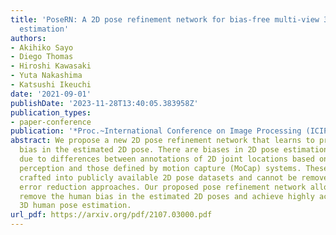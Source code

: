 ```yaml
---
title: 'PoseRN: A 2D pose refinement network for bias-free multi-view 3D human pose
  estimation'
authors:
- Akihiko Sayo
- Diego Thomas
- Hiroshi Kawasaki
- Yuta Nakashima
- Katsushi Ikeuchi
date: '2021-09-01'
publishDate: '2023-11-28T13:40:05.383958Z'
publication_types:
- paper-conference
publication: '*Proc.~International Conference on Image Processing (ICIP)*'
abstract: We propose a new 2D pose refinement network that learns to predict the human
  bias in the estimated 2D pose. There are biases in 2D pose estimations that are
  due to differences between annotations of 2D joint locations based on annotators'
  perception and those defined by motion capture (MoCap) systems. These biases are
  crafted into publicly available 2D pose datasets and cannot be removed with existing
  error reduction approaches. Our proposed pose refinement network allows us to efficiently
  remove the human bias in the estimated 2D poses and achieve highly accurate multi-view
  3D human pose estimation.
url_pdf: https://arxiv.org/pdf/2107.03000.pdf
---
```

